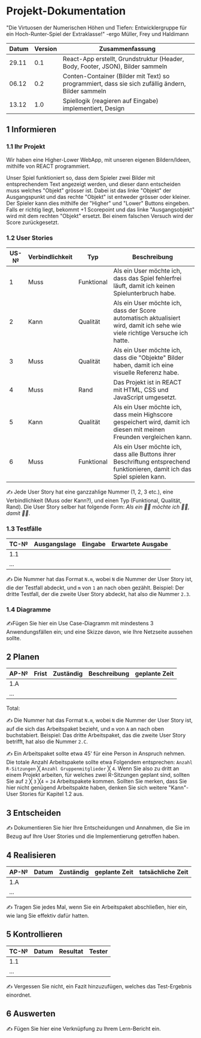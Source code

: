 # Projekt-Dokumentation

"Die Virtuosen der Numerischen Höhen und Tiefen: Entwicklergruppe für ein Hoch-Runter-Spiel der Extraklasse!" 
-ergo Müller, Frey und Haldimann


| Datum | Version | Zusammenfassung                                              |
| ----- | ------- | ------------------------------------------------------------ |
|  29.11 | 0.1   |  React-App erstellt, Grundstruktur (Header, Body, Footer, JSON), Bilder sammeln                         |
|  06.12 | 0.2   |  Conten-Container (Bilder mit Text) so programmiert, dass sie sich zufällig ändern, Bilder sammeln              |
|  13.12 | 1.0   |  Spiellogik (reagieren auf Eingabe) implementiert, Design      |



## 1 Informieren

### 1.1 Ihr Projekt

Wir haben eine Higher-Lower WebApp, mit unseren eigenen Bildern/Ideen, mithilfe von REACT programmiert.

Unser Spiel funktioniert so, dass dem Spieler zwei Bilder mit entsprechendem Text angezeigt werden, und dieser dann entscheiden muss welches "Objekt" grösser ist. Dabei ist das linke "Objekt" der Ausgangspunkt und das rechte "Objekt" ist entweder grösser oder kleiner. Der Spieler kann dies mithilfe der "Higher" und "Lower" Buttons eingeben. Falls er richtig liegt, bekommt +1 Scorepoint und das linke "Ausgangsobjekt" wird mit dem rechten "Objekt" ersetzt. Bei einem falschen Versuch wird der Score zurückgesetzt.

### 1.2 User Stories

| US-№ | Verbindlichkeit | Typ  | Beschreibung                       |
| ---- | --------------- | ---- | ---------------------------------- |
| 1    |  Muss              |  Funktional    | Als ein User möchte ich, dass das Spiel fehlerfrei läuft, damit ich keinen Spielunterbruch habe. |
| 2  |   Kann          |  Qualität    |  Als ein User möchte ich, dass der Score automatisch aktualisiert wird, damit ich sehe wie viele richtige Versuche ich hatte.            |
| 3  |    Muss             | Qualität   |  Als ein User möchte ich, dass die "Objekte" Bilder haben, damit ich eine visuelle Referenz habe.   |
| 4  |     Muss            |  Rand    |  Das Projekt ist in REACT mit HTML, CSS und JavaScript umgesetzt.     |
| 5  |     Kann            |  Qualität    |  Als ein User möchte ich, dass mein Highscore gespeichert wird, damit ich diesen mit meinen Freunden vergleichen kann.           |
| 6  |     Muss            |  Funktional    | Als ein User möchte ich, dass alle Buttons ihrer Beschriftung entsprechend funktionieren, damit ich das Spiel spielen kann.         |





✍️ Jede User Story hat eine ganzzahlige Nummer (1, 2, 3 etc.), eine Verbindlichkeit (Muss oder Kann?), und einen Typ (Funktional, Qualität, Rand). Die User Story selber hat folgende Form: *Als ein 🤷‍♂️ möchte ich 🤷‍♂️, damit 🤷‍♂️*.

### 1.3 Testfälle

| TC-№ | Ausgangslage | Eingabe | Erwartete Ausgabe |
| ---- | ------------ | ------- | ----------------- |
| 1.1  |              |         |                   |
| ...  |              |         |                   |

✍️ Die Nummer hat das Format `N.m`, wobei `N` die Nummer der User Story ist, die der Testfall abdeckt, und `m` von `1` an nach oben gezählt. Beispiel: Der dritte Testfall, der die zweite User Story abdeckt, hat also die Nummer `2.3`.

### 1.4 Diagramme

✍️Fügen Sie hier ein Use Case-Diagramm mit mindestens 3 Anwendungsfällen ein; und eine Skizze davon, wie Ihre Netzseite aussehen sollte.

## 2 Planen

| AP-№ | Frist | Zuständig | Beschreibung | geplante Zeit |
| ---- | ----- | --------- | ------------ | ------------- |
| 1.A  |       |           |              |               |
| ...  |       |           |              |               |

Total: 

✍️ Die Nummer hat das Format `N.m`, wobei `N` die Nummer der User Story ist, auf die sich das Arbeitspaket bezieht, und `m` von `A` an nach oben buchstabiert. Beispiel: Das dritte Arbeitspaket, das die zweite User Story betrifft, hat also die Nummer `2.C`.

✍️ Ein Arbeitspaket sollte etwa 45' für eine Person in Anspruch nehmen. Die totale Anzahl Arbeitspakete sollte etwa Folgendem entsprechen: `Anzahl R-Sitzungen` ╳ `Anzahl Gruppenmitglieder` ╳ `4`. Wenn Sie also zu dritt an einem Projekt arbeiten, für welches zwei R-Sitzungen geplant sind, sollten Sie auf `2` ╳ `3` ╳`4` = `24` Arbeitspakete kommen. Sollten Sie merken, dass Sie hier nicht genügend Arbeitspakte haben, denken Sie sich weitere "Kann"-User Stories für Kapitel 1.2 aus.

## 3 Entscheiden

✍️ Dokumentieren Sie hier Ihre Entscheidungen und Annahmen, die Sie im Bezug auf Ihre User Stories und die Implementierung getroffen haben.

## 4 Realisieren

| AP-№ | Datum | Zuständig | geplante Zeit | tatsächliche Zeit |
| ---- | ----- | --------- | ------------- | ----------------- |
| 1.A  |       |           |               |                   |
| ...  |       |           |               |                   |

✍️ Tragen Sie jedes Mal, wenn Sie ein Arbeitspaket abschließen, hier ein, wie lang Sie effektiv dafür hatten.

## 5 Kontrollieren

| TC-№ | Datum | Resultat | Tester |
| ---- | ----- | -------- | ------ |
| 1.1  |       |          |        |
| ...  |       |          |        |

✍️ Vergessen Sie nicht, ein Fazit hinzuzufügen, welches das Test-Ergebnis einordnet.

## 6 Auswerten

✍️ Fügen Sie hier eine Verknüpfung zu Ihrem Lern-Bericht ein.

